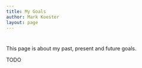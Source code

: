 ```yaml
---
title: My Goals
author: Mark Koester
layout: page
---
```

# 

This page is about my past, present and future goals. 

TODO
